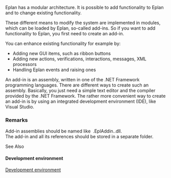 Eplan has a modular architecture. It is possible to add functionality to Eplan and to change existing functionality.

These different means to modify the system are implemented in modules, which can be loaded by Eplan, so-called add-ins. So if you want to add functionality to Eplan, you first need to create an add-in.

You can enhance existing functionality for example by:

* Adding new GUI items, such as ribbon buttons
* Adding new actions, verifications, interactions, messages, XML processors
* Handling Eplan events and raising ones

An add-in is an assembly, written in one of the .NET Framework programming languages. There are different ways to create such an assembly. Basically, you just need a simple text editor and the compiler provided by the .NET Framework. The rather more convenient way to create an add-in is by using an integrated development environment (IDE), like Visual Studio.

### Remarks

Add-in assemblies should be named like  <YourCompanyName>.EplAddin.<NameOfTheProject>.dll.   
The add-in and all its references should be stored in a separate folder.

See Also

#### Development environment

[Development environment](DevelopmentEnvironment.html)